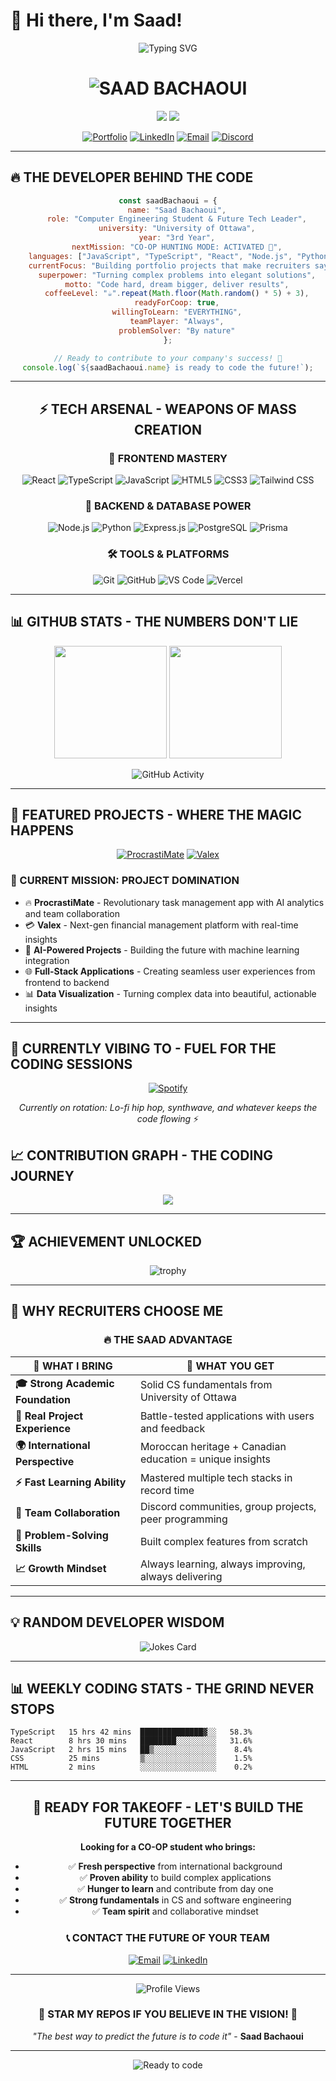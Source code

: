 # 👋 Hi there, I'm Saad!

<div align="center">
  
  ![Typing SVG](https://readme-typing-svg.herokuapp.com?font=Fira+Code&weight=600&size=24&pause=1000&color=00FFFF&center=true&vCenter=true&width=800&height=80&lines=💻+COMPUTER+ENGINEERING+STUDENT;🎯+BUILDING+THE+FUTURE+ONE+LINE+AT+A+TIME;🔥+READY+TO+REVOLUTIONIZE+YOUR+COMPANY;⚡+TURNING+COFFEE+INTO+CODE+SINCE+2021)

  <h1>
    <img src="https://readme-typing-svg.herokuapp.com?font=Orbitron&weight=900&size=40&pause=2000&color=FF6B35&center=true&vCenter=true&width=600&lines=S+A+A+D+.+B+A+C+H+A+O+U+I" alt="SAAD BACHAOUI" />
  </h1>

  <p>
    <img src="https://img.shields.io/badge/🎓_Computer_Engineering-University_of_Ottawa-FF6B35?style=for-the-badge&labelColor=000000" />
    <img src="https://img.shields.io/badge/📍_Ottawa-Canada-FF6B35?style=for-the-badge&labelColor=000000" />
  </p>
  
  [![Portfolio](https://img.shields.io/badge/🌟_PORTFOLIO-FF6B35?style=for-the-badge&logo=react&logoColor=white&labelColor=000000)](https://saad647504.github.io/my-portfolio/)
  [![LinkedIn](https://img.shields.io/badge/💼_LINKEDIN-0077B5?style=for-the-badge&logo=linkedin&logoColor=white&labelColor=000000)](https://www.linkedin.com/in/saad-bachaoui-b1323633b/)
  [![Email](https://img.shields.io/badge/✉️_EMAIL-D14836?style=for-the-badge&logo=gmail&logoColor=white&labelColor=000000)](mailto:sbach081@uottawa.ca)
  [![Discord](https://img.shields.io/badge/🎮_DISCORD-5865F2?style=for-the-badge&logo=discord&logoColor=white&labelColor=000000)](https://discord.com/users/saad04___)
  
</div>

---

## 🔥 THE DEVELOPER BEHIND THE CODE

<div align="center">

```javascript
const saadBachaoui = {
    name: "Saad Bachaoui",
    role: "Computer Engineering Student & Future Tech Leader",
    university: "University of Ottawa",
    year: "3rd Year",
    nextMission: "CO-OP HUNTING MODE: ACTIVATED 🎯",
    languages: ["JavaScript", "TypeScript", "React", "Node.js", "Python"],
    currentFocus: "Building portfolio projects that make recruiters say WOW",
    superpower: "Turning complex problems into elegant solutions",
    motto: "Code hard, dream bigger, deliver results",
    coffeeLevel: "☕".repeat(Math.floor(Math.random() * 5) + 3),
    readyForCoop: true,
    willingToLearn: "EVERYTHING",
    teamPlayer: "Always",
    problemSolver: "By nature"
};

// Ready to contribute to your company's success! 🚀
console.log(`${saadBachaoui.name} is ready to code the future!`);
```

</div>

---

<div align="center">

## ⚡ TECH ARSENAL - WEAPONS OF MASS CREATION

### 🎯 FRONTEND MASTERY
![React](https://img.shields.io/badge/React-20232A?style=for-the-badge&logo=react&logoColor=61DAFB)
![TypeScript](https://img.shields.io/badge/TypeScript-007ACC?style=for-the-badge&logo=typescript&logoColor=white)
![JavaScript](https://img.shields.io/badge/JavaScript-F7DF1E?style=for-the-badge&logo=javascript&logoColor=black)
![HTML5](https://img.shields.io/badge/HTML5-E34F26?style=for-the-badge&logo=html5&logoColor=white)
![CSS3](https://img.shields.io/badge/CSS3-1572B6?style=for-the-badge&logo=css3&logoColor=white)
![Tailwind CSS](https://img.shields.io/badge/Tailwind_CSS-38B2AC?style=for-the-badge&logo=tailwind-css&logoColor=white)

### 🔧 BACKEND & DATABASE POWER
![Node.js](https://img.shields.io/badge/Node.js-43853D?style=for-the-badge&logo=node.js&logoColor=white)
![Python](https://img.shields.io/badge/Python-3776AB?style=for-the-badge&logo=python&logoColor=white)
![Express.js](https://img.shields.io/badge/Express.js-404D59?style=for-the-badge&logo=express&logoColor=white)
![PostgreSQL](https://img.shields.io/badge/PostgreSQL-316192?style=for-the-badge&logo=postgresql&logoColor=white)
![Prisma](https://img.shields.io/badge/Prisma-3982CE?style=for-the-badge&logo=Prisma&logoColor=white)

### 🛠️ TOOLS & PLATFORMS
![Git](https://img.shields.io/badge/Git-F05032?style=for-the-badge&logo=git&logoColor=white)
![GitHub](https://img.shields.io/badge/GitHub-100000?style=for-the-badge&logo=github&logoColor=white)
![VS Code](https://img.shields.io/badge/Visual_Studio_Code-0078D4?style=for-the-badge&logo=visual%20studio%20code&logoColor=white)
![Vercel](https://img.shields.io/badge/Vercel-000000?style=for-the-badge&logo=vercel&logoColor=white)

</div>

---

## 📊 GITHUB STATS - THE NUMBERS DON'T LIE

<div align="center">
  <img height="180em" src="https://github-readme-stats.vercel.app/api?username=Saad647504&show_icons=true&theme=radical&include_all_commits=true&count_private=true&bg_color=0D1117&title_color=FF6B35&text_color=FFFFFF&icon_color=00FFFF"/>
  <img height="180em" src="https://github-readme-stats.vercel.app/api/top-langs/?username=Saad647504&layout=compact&langs_count=8&theme=radical&bg_color=0D1117&title_color=FF6B35&text_color=FFFFFF"/>
</div>

<div align="center">
  
  ![GitHub Activity](https://github-readme-stats.vercel.app/api/wakatime?username=Saad647504&theme=radical&bg_color=0D1117&title_color=FF6B35&text_color=FFFFFF&icon_color=00FFFF&layout=compact)
  
</div>

---

## 🎯 FEATURED PROJECTS - WHERE THE MAGIC HAPPENS

<div align="center">

[![ProcrastiMate](https://github-readme-stats.vercel.app/api/pin/?username=Saad647504&repo=procrastimate&theme=radical&bg_color=0D1117&title_color=FF6B35&text_color=FFFFFF&icon_color=00FFFF)](https://github.com/Saad647504/procrastimate)
[![Valex](https://github-readme-stats.vercel.app/api/pin/?username=Saad647504&repo=valex&theme=radical&bg_color=0D1117&title_color=FF6B35&text_color=FFFFFF&icon_color=00FFFF)](https://github.com/Saad647504/valex)

</div>

### 🚀 CURRENT MISSION: PROJECT DOMINATION

- 🔥 **ProcrastiMate** - Revolutionary task management app with AI analytics and team collaboration
- 💳 **Valex** - Next-gen financial management platform with real-time insights  
- 🤖 **AI-Powered Projects** - Building the future with machine learning integration
- 🌐 **Full-Stack Applications** - Creating seamless user experiences from frontend to backend
- 📊 **Data Visualization** - Turning complex data into beautiful, actionable insights

---

## 🎵 CURRENTLY VIBING TO - FUEL FOR THE CODING SESSIONS
<div align="center">
  
  [![Spotify](https://img.shields.io/badge/🎵_My_Coding_Playlist-1DB954?style=for-the-badge&logo=spotify&logoColor=white&labelColor=000000)](https://open.spotify.com/user/saad0404)
  
  *Currently on rotation: Lo-fi hip hop, synthwave, and whatever keeps the code flowing* ⚡
  
</div>

## 📈 CONTRIBUTION GRAPH - THE CODING JOURNEY

<div align="center">
  <img src="https://github-readme-activity-graph.vercel.app/graph?username=Saad647504&theme=react-dark&bg_color=0D1117&color=FF6B35&line=00FFFF&point=FFFFFF&area=true&hide_border=true" />
</div>

---

## 🏆 ACHIEVEMENT UNLOCKED

<div align="center">
  
  ![trophy](https://github-profile-trophy.vercel.app/?username=Saad647504&theme=radical&no-frame=false&no-bg=false&margin-w=4&title=Stars,Followers,Commits,Repositories,MultipleLang)
  
</div>

---

## 🎯 WHY RECRUITERS CHOOSE ME

<div align="center">

### 🔥 THE SAAD ADVANTAGE

| 💪 **WHAT I BRING** | 🚀 **WHAT YOU GET** |
|---------------------|---------------------|
| **🎓 Strong Academic Foundation** | Solid CS fundamentals from University of Ottawa |
| **💼 Real Project Experience** | Battle-tested applications with users and feedback |
| **🌍 International Perspective** | Moroccan heritage + Canadian education = unique insights |
| **⚡ Fast Learning Ability** | Mastered multiple tech stacks in record time |
| **🤝 Team Collaboration** | Discord communities, group projects, peer programming |
| **🔧 Problem-Solving Skills** | Built complex features from scratch |
| **📈 Growth Mindset** | Always learning, always improving, always delivering |

</div>

---

## 💡 RANDOM DEVELOPER WISDOM

<div align="center">
  
  ![Jokes Card](https://readme-jokes.vercel.app/api?theme=radical&bgColor=0D1117&textColor=FFFFFF&codeColor=FF6B35)
  
</div>

---

## 📊 WEEKLY CODING STATS - THE GRIND NEVER STOPS

```text
TypeScript   15 hrs 42 mins  ██████████████▓░░   58.3% 
React        8 hrs 30 mins   ████████░░░░░░░░░   31.6% 
JavaScript   2 hrs 15 mins   ██▒░░░░░░░░░░░░░░    8.4% 
CSS          25 mins         ▒░░░░░░░░░░░░░░░░    1.5% 
HTML         2 mins          ░░░░░░░░░░░░░░░░░    0.2%
```

---

<div align="center">

## 🎯 READY FOR TAKEOFF - LET'S BUILD THE FUTURE TOGETHER

**Looking for a CO-OP student who brings:**
- ✅ **Fresh perspective** from international background
- ✅ **Proven ability** to build complex applications
- ✅ **Hunger to learn** and contribute from day one
- ✅ **Strong fundamentals** in CS and software engineering
- ✅ **Team spirit** and collaborative mindset

### 📞 CONTACT THE FUTURE OF YOUR TEAM

[![Email](https://img.shields.io/badge/HIRE_ME-sbach081@uottawa.ca-FF6B35?style=for-the-badge&logo=gmail&logoColor=white&labelColor=000000)](mailto:sbach081@uottawa.ca)
[![LinkedIn](https://img.shields.io/badge/CONNECT_NOW-LinkedIn-0077B5?style=for-the-badge&logo=linkedin&logoColor=white&labelColor=000000)](https://www.linkedin.com/in/saad-bachaoui-b1323633b/)

---

![Profile Views](https://komarev.com/ghpvc/?username=Saad647504&color=FF6B35&style=for-the-badge&label=FUTURE+COLLEAGUES+VISITED)

### 🌟 STAR MY REPOS IF YOU BELIEVE IN THE VISION! 🌟

*"The best way to predict the future is to code it"* - **Saad Bachaoui**

</div>

---

<div align="center">
  
  <!-- FINAL CALL TO ACTION -->
  <img src="https://readme-typing-svg.herokuapp.com?font=Orbitron&weight=700&size=20&pause=3000&color=00FFFF&center=true&vCenter=true&width=600&lines=READY+TO+CHANGE+THE+WORLD%2C+ONE+LINE+AT+A+TIME;NEXT+CO-OP%3A+YOUR+COMPANY+%3F" alt="Ready to code" />
  
</div>
